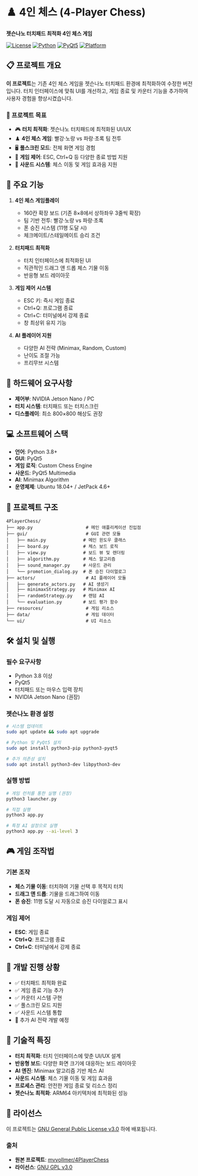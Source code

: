  # ♟️ 4인 체스 (4-Player Chess)

**젯슨나노 터치패드 최적화 4인 체스 게임**

[![License](https://img.shields.io/badge/license-GPL%20v3.0-blue.svg)](COPYING.md)  [![Python](https://img.shields.io/badge/python-3.8%2B-blue.svg)](https://python.org)  [![PyQt5](https://img.shields.io/badge/framework-PyQt5-green.svg)](https://riverbankcomputing.com/software/pyqt/)  [![Platform](https://img.shields.io/badge/platform-Jetson%20Nano-orange.svg)](https://developer.nvidia.com/embedded/jetson-nano)

## 📋 프로젝트 개요

**이 프로젝트**는 기존 4인 체스 게임을 젯슨나노 터치패드 환경에 최적화하여 수정한 버전입니다. 터치 인터페이스에 맞춰 UI를 개선하고, 게임 종료 및 카운터 기능을 추가하여 사용자 경험을 향상시켰습니다.

### 🎯 프로젝트 목표

* 🎮 **터치 최적화**: 젯슨나노 터치패드에 최적화된 UI/UX
* ♟️ **4인 체스 게임**: 빨강·노랑 vs 파랑·초록 팀 전투
* 🖥️ **풀스크린 모드**: 전체 화면 게임 경험
* 🔧 **게임 제어**: ESC, Ctrl+Q 등 다양한 종료 방법 지원
* 🎵 **사운드 시스템**: 체스 이동 및 게임 효과음 지원

## 🚀 주요 기능

1. **4인 체스 게임플레이**
   * 160칸 확장 보드 (기존 8×8에서 상하좌우 3줄씩 확장)
   * 팀 기반 전투: 빨강·노랑 vs 파랑·초록
   * 폰 승진 시스템 (11행 도달 시)
   * 체크메이트/스테일메이트 승리 조건

2. **터치패드 최적화**
   * 터치 인터페이스에 최적화된 UI
   * 직관적인 드래그 앤 드롭 체스 기물 이동
   * 반응형 보드 레이아웃

3. **게임 제어 시스템**
   * ESC 키: 즉시 게임 종료
   * Ctrl+Q: 프로그램 종료
   * Ctrl+C: 터미널에서 강제 종료
   * 창 최상위 유지 기능

4. **AI 플레이어 지원**
   * 다양한 AI 전략 (Minimax, Random, Custom)
   * 난이도 조절 가능
   * 프리무브 시스템

## 🔧 하드웨어 요구사항

* **제어부**: NVIDIA Jetson Nano / PC
* **터치 시스템**: 터치패드 또는 터치스크린
* **디스플레이**: 최소 800×800 해상도 권장

## 💻 소프트웨어 스택

* **언어**: Python 3.8+
* **GUI**: PyQt5
* **게임 로직**: Custom Chess Engine
* **사운드**: PyQt5 Multimedia
* **AI**: Minimax Algorithm
* **운영체제**: Ubuntu 18.04+ / JetPack 4.6+

## 📁 프로젝트 구조

```
4PlayerChess/
├── app.py                    # 메인 애플리케이션 진입점
├── gui/                      # GUI 관련 모듈
│   ├── main.py              # 메인 윈도우 클래스
│   ├── board.py             # 체스 보드 로직
│   ├── view.py              # 보드 뷰 및 렌더링
│   ├── algorithm.py         # 체스 알고리즘
│   ├── sound_manager.py     # 사운드 관리
│   └── promotion_dialog.py  # 폰 승진 다이얼로그
├── actors/                   # AI 플레이어 모듈
│   ├── generate_actors.py   # AI 생성기
│   ├── minimaxStrategy.py   # Minimax AI
│   ├── randomStrategy.py    # 랜덤 AI
│   └── evaluation.py        # 보드 평가 함수
├── resources/                # 게임 리소스
├── data/                     # 게임 데이터
└── ui/                       # UI 리소스
```

## 🛠️ 설치 및 실행

### 필수 요구사항

* Python 3.8 이상
* PyQt5
* 터치패드 또는 마우스 입력 장치
* NVIDIA Jetson Nano (권장)

### 젯슨나노 환경 설정

```bash
# 시스템 업데이트
sudo apt update && sudo apt upgrade

# Python 및 PyQt5 설치
sudo apt install python3-pip python3-pyqt5

# 추가 의존성 설치
sudo apt install python3-dev libpython3-dev
```

### 실행 방법

```bash
# 게임 런처를 통한 실행 (권장)
python3 launcher.py

# 직접 실행
python3 app.py

# 특정 AI 설정으로 실행
python3 app.py --ai-level 3
```

## 🎮 게임 조작법

### 기본 조작
* **체스 기물 이동**: 터치하여 기물 선택 후 목적지 터치
* **드래그 앤 드롭**: 기물을 드래그하여 이동
* **폰 승진**: 11행 도달 시 자동으로 승진 다이얼로그 표시

### 게임 제어
* **ESC**: 게임 종료
* **Ctrl+Q**: 프로그램 종료
* **Ctrl+C**: 터미널에서 강제 종료

## 🔄 개발 진행 상황

* ✅ 터치패드 최적화 완료
* ✅ 게임 종료 기능 추가
* ✅ 카운터 시스템 구현
* ✅ 풀스크린 모드 지원
* ✅ 사운드 시스템 통합
* 🚧 추가 AI 전략 개발 예정

## 🔧 기술적 특징

* **터치 최적화**: 터치 인터페이스에 맞춘 UI/UX 설계
* **반응형 보드**: 다양한 화면 크기에 대응하는 보드 레이아웃
* **AI 엔진**: Minimax 알고리즘 기반 체스 AI
* **사운드 시스템**: 체스 기물 이동 및 게임 효과음
* **프로세스 관리**: 안전한 게임 종료 및 리소스 정리
* **젯슨나노 최적화**: ARM64 아키텍처에 최적화된 성능

## 📄 라이선스

이 프로젝트는 [GNU General Public License v3.0](COPYING.md) 하에 배포됩니다.

### 출처
* **원본 프로젝트**: [mvvollmer/4PlayerChess](https://github.com/mvvollmer/4PlayerChess/tree/miles-branch)
* **라이선스**: [GNU GPL v3.0](https://github.com/GammaDeltaII/4PlayerChess/blob/master/COPYING.md)
